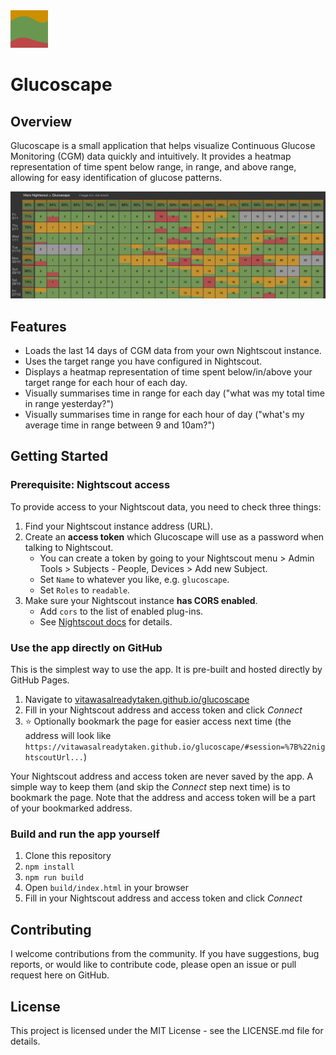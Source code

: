 <img src="src/logo.png" width="60">

# Glucoscape

## Overview

Glucoscape is a small application that helps visualize Continuous Glucose Monitoring (CGM) data quickly and intuitively. It provides a heatmap representation of time spent below range, in range, and above range, allowing for easy identification of glucose patterns.

![](screenshot.png)

## Features

- Loads the last 14 days of CGM data from your own Nightscout instance.
- Uses the target range you have configured in Nightscout.
- Displays a heatmap representation of time spent below/in/above your target range for each hour of each day.
- Visually summarises time in range for each day ("what was my total time in range yesterday?")
- Visually summarises time in range for each hour of day ("what's my average time in range between 9 and 10am?")

## Getting Started

### Prerequisite: Nightscout access

To provide access to your Nightscout data, you need to check three things:

1. Find your Nightscout instance address (URL).
2. Create an **access token** which Glucoscape will use as a password when talking to Nightscout.
    - You can create a token by going to your Nightscout menu > Admin Tools > Subjects - People, Devices > Add new Subject.
    - Set `Name` to whatever you like, e.g. `glucoscape`.
    - Set `Roles` to `readable`.
3. Make sure your Nightscout instance **has CORS enabled**.
    - Add `cors` to the list of enabled plug-ins.
    - See [Nightscout docs](https://nightscout.github.io/nightscout/setup_variables/#cors-cors) for details.

### Use the app directly on GitHub

This is the simplest way to use the app. It is pre-built and hosted directly by GitHub Pages.

1. Navigate to [vitawasalreadytaken.github.io/glucoscape](https://vitawasalreadytaken.github.io/glucoscape/)
2. Fill in your Nightscout address and access token and click _Connect_
3. ⭐️ Optionally bookmark the page for easier access next time (the address will look like `https://vitawasalreadytaken.github.io/glucoscape/#session=%7B%22nightscoutUrl...`)

Your Nightscout address and access token are never saved by the app.
A simple way to keep them (and skip the _Connect_ step next time) is to bookmark the page.
Note that the address and access token will be a part of your bookmarked address.

### Build and run the app yourself

1. Clone this repository
2. `npm install`
3. `npm run build`
4. Open `build/index.html` in your browser
5. Fill in your Nightscout address and access token and click _Connect_

## Contributing

I welcome contributions from the community. If you have suggestions, bug reports, or would like to contribute code, please open an issue or pull request here on GitHub.

## License

This project is licensed under the MIT License - see the LICENSE.md file for details.
